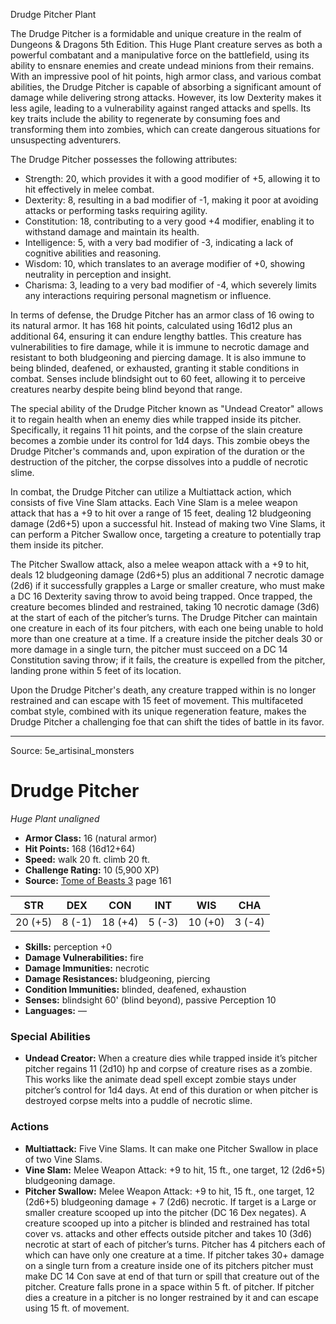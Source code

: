 <MonsterName/>Drudge Pitcher</MonsterName>
<CreatureType/>Plant</CreatureType>

<summary>The Drudge Pitcher is a formidable and unique creature in the realm of Dungeons & Dragons 5th Edition. This Huge Plant creature serves as both a powerful combatant and a manipulative force on the battlefield, using its ability to ensnare enemies and create undead minions from their remains. With an impressive pool of hit points, high armor class, and various combat abilities, the Drudge Pitcher is capable of absorbing a significant amount of damage while delivering strong attacks. However, its low Dexterity makes it less agile, leading to a vulnerability against ranged attacks and spells. Its key traits include the ability to regenerate by consuming foes and transforming them into zombies, which can create dangerous situations for unsuspecting adventurers.</summary>

<detail>

The Drudge Pitcher possesses the following attributes: 
- Strength: 20, which provides it with a good modifier of +5, allowing it to hit effectively in melee combat.
- Dexterity: 8, resulting in a bad modifier of -1, making it poor at avoiding attacks or performing tasks requiring agility.
- Constitution: 18, contributing to a very good +4 modifier, enabling it to withstand damage and maintain its health.
- Intelligence: 5, with a very bad modifier of -3, indicating a lack of cognitive abilities and reasoning.
- Wisdom: 10, which translates to an average modifier of +0, showing neutrality in perception and insight.
- Charisma: 3, leading to a very bad modifier of -4, which severely limits any interactions requiring personal magnetism or influence.

In terms of defense, the Drudge Pitcher has an armor class of 16 owing to its natural armor. It has 168 hit points, calculated using 16d12 plus an additional 64, ensuring it can endure lengthy battles. This creature has vulnerabilities to fire damage, while it is immune to necrotic damage and resistant to both bludgeoning and piercing damage. It is also immune to being blinded, deafened, or exhausted, granting it stable conditions in combat. Senses include blindsight out to 60 feet, allowing it to perceive creatures nearby despite being blind beyond that range.

The special ability of the Drudge Pitcher known as "Undead Creator" allows it to regain health when an enemy dies while trapped inside its pitcher. Specifically, it regains 11 hit points, and the corpse of the slain creature becomes a zombie under its control for 1d4 days. This zombie obeys the Drudge Pitcher's commands and, upon expiration of the duration or the destruction of the pitcher, the corpse dissolves into a puddle of necrotic slime.

In combat, the Drudge Pitcher can utilize a Multiattack action, which consists of five Vine Slam attacks. Each Vine Slam is a melee weapon attack that has a +9 to hit over a range of 15 feet, dealing 12 bludgeoning damage (2d6+5) upon a successful hit. Instead of making two Vine Slams, it can perform a Pitcher Swallow once, targeting a creature to potentially trap them inside its pitcher.

The Pitcher Swallow attack, also a melee weapon attack with a +9 to hit, deals 12 bludgeoning damage (2d6+5) plus an additional 7 necrotic damage (2d6) if it successfully grapples a Large or smaller creature, who must make a DC 16 Dexterity saving throw to avoid being trapped. Once trapped, the creature becomes blinded and restrained, taking 10 necrotic damage (3d6) at the start of each of the pitcher’s turns. The Drudge Pitcher can maintain one creature in each of its four pitchers, with each one being unable to hold more than one creature at a time. If a creature inside the pitcher deals 30 or more damage in a single turn, the pitcher must succeed on a DC 14 Constitution saving throw; if it fails, the creature is expelled from the pitcher, landing prone within 5 feet of its location.

Upon the Drudge Pitcher's death, any creature trapped within is no longer restrained and can escape with 15 feet of movement. This multifaceted combat style, combined with its unique regeneration feature, makes the Drudge Pitcher a challenging foe that can shift the tides of battle in its favor.</detail>



---

Source: 5e_artisinal_monsters

# Drudge Pitcher

*Huge* *Plant* *unaligned*

- **Armor Class:** 16 (natural armor)
- **Hit Points:** 168 (16d12+64)
- **Speed:** walk 20 ft. climb 20 ft.
- **Challenge Rating:** 10 (5,900 XP)
- **Source:** [Tome of Beasts 3](https://koboldpress.com/kpstore/product/tome-of-beasts-3-for-5th-edition/) page 161

| STR | DEX | CON | INT | WIS | CHA |
| --- | --- | --- | --- | --- | --- |
| 20 (+5) | 8 (-1) | 18 (+4) | 5 (-3) | 10 (+0) | 3 (-4) |

- **Skills:** perception +0
- **Damage Vulnerabilities:** fire
- **Damage Immunities:** necrotic
- **Damage Resistances:** bludgeoning, piercing
- **Condition Immunities:** blinded, deafened, exhaustion
- **Senses:** blindsight 60' (blind beyond), passive Perception 10
- **Languages:** —

### Special Abilities

- **Undead Creator:** When a creature dies while trapped inside it’s pitcher pitcher regains 11 (2d10) hp and corpse of creature rises as a zombie. This works like the animate dead spell except zombie stays under pitcher’s control for 1d4 days. At end of this duration or when pitcher is destroyed corpse melts into a puddle of necrotic slime.

### Actions

- **Multiattack:** Five Vine Slams. It can make one Pitcher Swallow in place of two Vine Slams.
- **Vine Slam:** Melee Weapon Attack: +9 to hit, 15 ft., one target, 12 (2d6+5) bludgeoning damage.
- **Pitcher Swallow:** Melee Weapon Attack: +9 to hit, 15 ft., one target, 12 (2d6+5) bludgeoning damage + 7 (2d6) necrotic. If target is a Large or smaller creature scooped up into the pitcher (DC 16 Dex negates). A creature scooped up into a pitcher is blinded and restrained has total cover vs. attacks and other effects outside pitcher and takes 10 (3d6) necrotic at start of each of pitcher’s turns. Pitcher has 4 pitchers each of which can have only one creature at a time. If pitcher takes 30+ damage on a single turn from a creature inside one of its pitchers pitcher must make DC 14 Con save at end of that turn or spill that creature out of the pitcher. Creature falls prone in a space within 5 ft. of pitcher. If pitcher dies a creature in a pitcher is no longer restrained by it and can escape using 15 ft. of movement.




